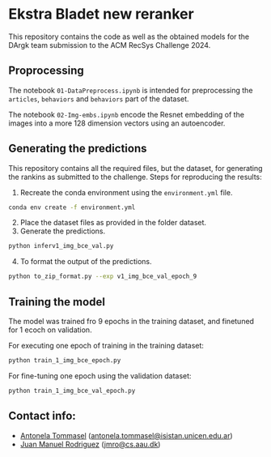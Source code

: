 # Ekstra Bladet new reranker 

This repository contains the code as well as the obtained models for the DArgk team submission to the ACM RecSys Challenge 2024. 


## Proprocessing
The notebook `01-DataPreprocess.ipynb` is intended for preprocessing the `articles`, `behaviors` and `behaviors` part of the dataset. 

The notebook `02-Img-embs.ipynb` encode the Resnet embedding of the images into a more 128 dimension vectors using an autoencoder.

## Generating the predictions

This repository contains all the required files, but the dataset, for generating the rankins as submitted to the challenge. Steps for reproducing the results:

1. Recreate the conda environment using the `environment.yml` file.
```bash 
conda env create -f environment.yml
```
2. Place the dataset files as provided in the folder dataset.
3. Generate the predictions.
```bash
python inferv1_img_bce_val.py
```
4. To format the output of the predictions.
```bash
python to_zip_format.py --exp v1_img_bce_val_epoch_9
```

## Training the model

The model was trained fro 9 epochs in the training dataset, and finetuned for 1 ecoch on validation.

For executing one epoch of training in the training dataset: 

```bash
python train_1_img_bce_epoch.py
```

For fine-tuning one epoch using the validation dataset: 

```bash
python train_1_img_bce_val_epoch.py
```

## Contact info:

* [Antonela Tommasel](https://tommantonela.github.io) (antonela.tommasel@isistan.unicen.edu.ar)
* [Juan Manuel Rodriguez](https://sites.google.com/site/rodriguezjuanmanuel/home) (jmro@cs.aau.dk)